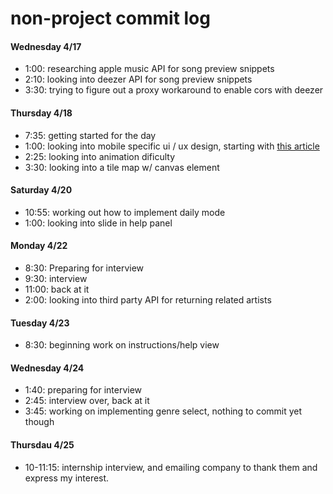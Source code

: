 # non-project commit log

#### Wednesday 4/17

* 1:00: researching apple music API for song preview snippets
* 2:10: looking into deezer API for song preview snippets
* 3:30: trying to figure out a proxy workaround to enable cors with deezer

#### Thursday 4/18

* 7:35: getting started for the day
* 1:00: looking into mobile specific ui / ux design, starting with [this article](https://www.innovecsgames.com/blog/mobile-game-design/)
* 2:25: looking into animation dificulty
* 3:30: looking into a tile map w/ canvas element

#### Saturday 4/20

* 10:55: working out how to implement daily mode
* 1:00: looking into slide in help panel

#### Monday 4/22
* 8:30: Preparing for interview
* 9:30: interview
* 11:00: back at it
* 2:00: looking into third party API for returning related artists

#### Tuesday 4/23
* 8:30: beginning work on instructions/help view

#### Wednesday 4/24
* 1:40: preparing for interview
* 2:45: interview over, back at it
* 3:45: working on implementing genre select, nothing to commit yet though

#### Thursdau 4/25
* 10-11:15: internship interview, and emailing company to thank them and express my interest.
